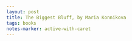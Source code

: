 ```yaml
---
layout: post
title: The Biggest Bluff, by Maria Konnikova
tags: books
notes-marker: active-with-caret
---
```

